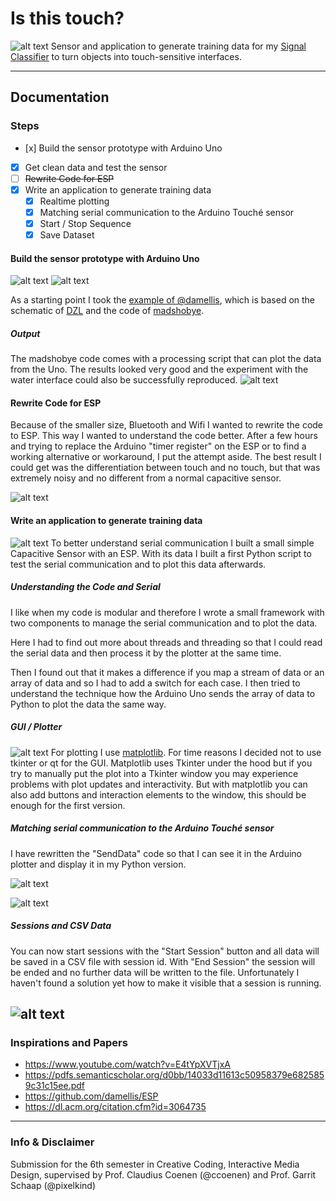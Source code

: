 # Is this touch?

![alt text](.readme/groupTouche.jpeg 'All Prototypes')
Sensor and application to generate training data for my [Signal Classifier](https://github.com/BrandlMax/Signal-Classifier 'Signal Classifier') to turn objects into touch-sensitive interfaces.

---

## Documentation

### Steps

- [x] Build the sensor prototype with Arduino Uno
- [x] Get clean data and test the sensor
- [ ] ~~Rewrite Code for ESP~~
- [x] Write an application to generate training data
  - [x] Realtime plotting
  - [x] Matching serial communication to the Arduino Touché sensor
  - [x] Start / Stop Sequence
  - [x] Save Dataset

#### Build the sensor prototype with Arduino Uno

![alt text](.readme/UnoTouche.jpeg 'Touché with Arduino Uno')
![alt text](.readme/dzl.jpg 'Touché with Arduino Uno')

As a starting point I took the [example of @damellis](https://github.com/damellis/ESP/wiki/%5BExample%5D-Touché-swept-frequency-capacitive-sensing 'Example Touché swept frequency capacitive sensing'), which is based on the schematic of [DZL](http://dzlsevilgeniuslair.blogspot.com/2012/05/arduino-do-touche-dance.html 'Arduino do the Touché dance') and the code of [madshobye](https://www.instructables.com/id/Touche-for-Arduino-Advanced-touch-sensing/ 'Touche for Arduino: Advanced Touch Sensing.').

##### Output

The madshobye code comes with a processing script that can plot the data from the Uno. The results looked very good and the experiment with the water interface could also be successfully reproduced.
![alt text](.readme/UnoData.png 'Result of Arduino Uno')

#### Rewrite Code for ESP

Because of the smaller size, Bluetooth and Wifi I wanted to rewrite the code to ESP. This way I wanted to understand the code better. After a few hours and trying to replace the Arduino "timer register" on the ESP or to find a working alternative or workaround, I put the attempt aside. The best result I could get was the differentiation between touch and no touch, but that was extremely noisy and no different from a normal capacitive sensor.

![alt text](.readme/ESPdata.png 'Result of rewriting the Code for ESP')

#### Write an application to generate training data

![alt text](.readme/testESP.jpeg 'Touché with Arduino Uno')
To better understand serial communication I built a small simple Capacitive Sensor with an ESP. With its data I built a first Python script to test the serial communication and to plot this data afterwards.

##### Understanding the Code and Serial

I like when my code is modular and therefore I wrote a small framework with two components to manage the serial communication and to plot the data.

Here I had to find out more about threads and threading so that I could read the serial data and then process it by the plotter at the same time.

Then I found out that it makes a difference if you map a stream of data or an array of data and so I had to add a switch for each case. I then tried to understand the technique how the Arduino Uno sends the array of data to Python to plot the data the same way.

##### GUI / Plotter

![alt text](.readme/UI.png 'Touché with Arduino Uno')
For plotting I use [matplotlib](https://matplotlib.org 'matplotlib for Python'). For time reasons I decided not to use tkinter or qt for the GUI. Matplotlib uses Tkinter under the hood but if you try to manually put the plot into a Tkinter window you may experience problems with plot updates and interactivity. But with matplotlib you can also add buttons and interaction elements to the window, this should be enough for the first version.

##### Matching serial communication to the Arduino Touché sensor

I have rewritten the "SendData" code so that I can see it in the Arduino plotter and display it in my Python version.

![alt text](.readme/PythonPlotterResults.png 'Results with Python Plotter')

![alt text](.readme/ArduinoPlotter.png 'Results with Arduino Plotter')

##### Sessions and CSV Data

You can now start sessions with the "Start Session" button and all data will be saved in a CSV file with session id. With "End Session" the session will be ended and no further data will be written to the file. Unfortunately I haven't found a solution yet how to make it visible that a session is running.

## ![alt text](.readme/CSV.png 'Results with Arduino Plotter')

### Inspirations and Papers

- https://www.youtube.com/watch?v=E4tYpXVTjxA
- https://pdfs.semanticscholar.org/d0bb/14033d11613c50958379e6825859c31c15ee.pdf
- https://github.com/damellis/ESP
- https://dl.acm.org/citation.cfm?id=3064735

---

### Info & Disclaimer

Submission for the 6th semester in Creative Coding, Interactive Media Design, supervised by Prof. Claudius Coenen (@ccoenen) and Prof. Garrit Schaap (@pixelkind)
